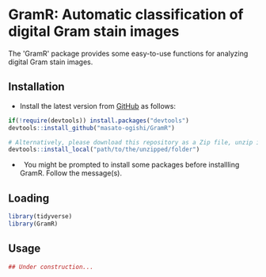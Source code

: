 GramR: Automatic classification of digital Gram stain images
===============================================

The 'GramR' package provides some easy-to-use functions for analyzing digital Gram stain images.

Installation
------------------------

-   Install the latest version from [GitHub](https://github.com/masato-ogishi/GramR) as follows:

``` r
if(!require(devtools)) install.packages("devtools")
devtools::install_github("masato-ogishi/GramR")

# Alternatively, please download this repository as a Zip file, unzip it to the directory you want, and run the following command.
devtools::install_local("path/to/the/unzipped/folder")
```

-   You might be prompted to install some packages before installling GramR. Follow the message(s).

Loading
------------------

``` r
library(tidyverse)
library(GramR)
```

Usage
-----------------------------------
``` r
## Under construction...
```
